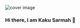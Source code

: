 <img src="https://scontent.fblr8-1.fna.fbcdn.net/v/t31.18172-8/13963007_1143861872352677_7817213805613966483_o.jpg?_nc_cat=110&ccb=1-5&_nc_sid=e3f864&_nc_ohc=7O4nPzdxKS4AX-4Th7o&_nc_ht=scontent.fblr8-1.fna&oh=162cdd26ac5fdef5d832f51250f35a84&oe=61B48D6C" alt="cover image" />

### Hi there, I am Kaku Sarmah 👋



<!--
**SarmahKaku/SarmahKaku** is a ✨ _special_ ✨ repository because its `README.md` (this file) appears on your GitHub profile.

Here are some ideas to get you started:

- 🔭 I’m currently working on ...
- 🌱 I’m currently learning ...
- 👯 I’m looking to collaborate on ...
- 🤔 I’m looking for help with ...
- 💬 Ask me about ...
- 📫 How to reach me: ...
- 😄 Pronouns: ...
- ⚡ Fun fact: ...
-->
